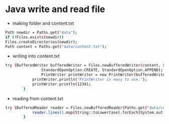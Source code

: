 # Java write and read file

* making folder and content.txt

```bash
Path newdir = Paths.get("data");
if (!Files.exists(newdir))
Files.createDirectories(newdir);
Path content = Paths.get("data/content.txt");
```

* writing into content.txt

```bash
try (BufferedWriter bufferedWriter = Files.newBufferedWriter(content, StandardCharsets.UTF_8,
				StandardOpenOption.CREATE, StandardOpenOption.APPEND);
				PrintWriter printWriter = new PrintWriter(bufferedWriter)) {
			printWriter.println("PrintWriter is easy to use.");
			printWriter.println(1234);
		}
```

* reading from content.txt

```bash
try (BufferedReader reader = Files.newBufferedReader(Paths.get("data/content.txt"))) {
			reader.lines().map(String::toLowerCase).forEach(System.out::println);
		}
```